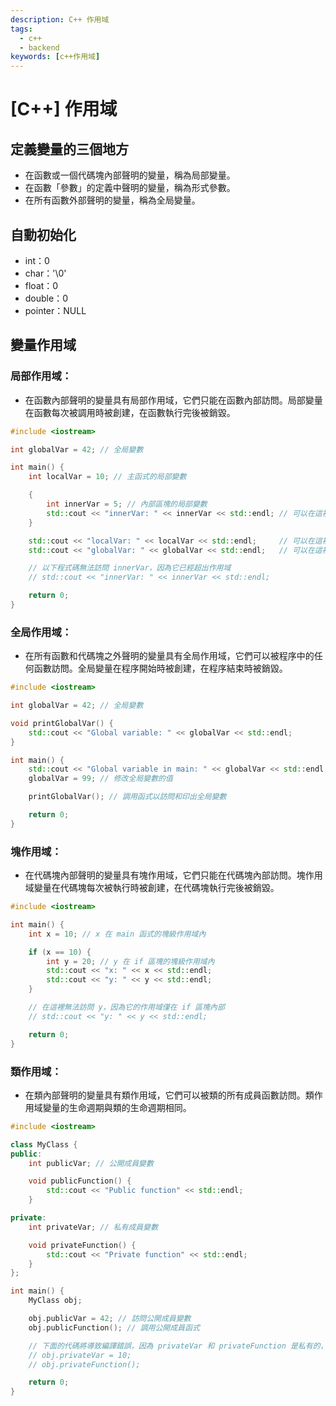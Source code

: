 ```yaml
---
description: C++ 作用域
tags:
  - c++
  - backend
keywords: [c++作用域]
---
```


# [C++] 作用域

## 定義變量的三個地方
* 在函數或一個代碼塊內部聲明的變量，稱為局部變量。
* 在函數「參數」的定義中聲明的變量，稱為形式參數。
* 在所有函數外部聲明的變量，稱為全局變量。

## 自動初始化
* int：0
* char：'\0'
* float：0
* double：0
* pointer：NULL
## 變量作用域
### 局部作用域：
* 在函數內部聲明的變量具有局部作用域，它們只能在函數內部訪問。局部變量在函數每次被調用時被創建，在函數執行完後被銷毀。
```cpp
#include <iostream>

int globalVar = 42; // 全局變數

int main() {
    int localVar = 10; // 主函式的局部變數

    {
        int innerVar = 5; // 內部區塊的局部變數
        std::cout << "innerVar: " << innerVar << std::endl; // 可以在這裡訪問 innerVar
    }

    std::cout << "localVar: " << localVar << std::endl;     // 可以在這裡訪問 localVar
    std::cout << "globalVar: " << globalVar << std::endl;   // 可以在這裡訪問 globalVar

    // 以下程式碼無法訪問 innerVar，因為它已經超出作用域
    // std::cout << "innerVar: " << innerVar << std::endl;

    return 0;
}
```

### 全局作用域：
* 在所有函數和代碼塊之外聲明的變量具有全局作用域，它們可以被程序中的任何函數訪問。全局變量在程序開始時被創建，在程序結束時被銷毀。
```cpp
#include <iostream>

int globalVar = 42; // 全局變數

void printGlobalVar() {
    std::cout << "Global variable: " << globalVar << std::endl;
}

int main() {
    std::cout << "Global variable in main: " << globalVar << std::endl;
    globalVar = 99; // 修改全局變數的值

    printGlobalVar(); // 調用函式以訪問和印出全局變數

    return 0;
}
```

### 塊作用域：
* 在代碼塊內部聲明的變量具有塊作用域，它們只能在代碼塊內部訪問。塊作用域變量在代碼塊每次被執行時被創建，在代碼塊執行完後被銷毀。
```cpp
#include <iostream>

int main() {
    int x = 10; // x 在 main 函式的塊級作用域內

    if (x == 10) {
        int y = 20; // y 在 if 區塊的塊級作用域內
        std::cout << "x: " << x << std::endl;
        std::cout << "y: " << y << std::endl;
    }

    // 在這裡無法訪問 y，因為它的作用域僅在 if 區塊內部
    // std::cout << "y: " << y << std::endl;

    return 0;
}
```

### 類作用域：
* 在類內部聲明的變量具有類作用域，它們可以被類的所有成員函數訪問。類作用域變量的生命週期與類的生命週期相同。
```cpp
#include <iostream>

class MyClass {
public:
    int publicVar; // 公開成員變數

    void publicFunction() {
        std::cout << "Public function" << std::endl;
    }

private:
    int privateVar; // 私有成員變數

    void privateFunction() {
        std::cout << "Private function" << std::endl;
    }
};

int main() {
    MyClass obj;

    obj.publicVar = 42; // 訪問公開成員變數
    obj.publicFunction(); // 調用公開成員函式

    // 下面的代碼將導致編譯錯誤，因為 privateVar 和 privateFunction 是私有的，無法在外部訪問
    // obj.privateVar = 10;
    // obj.privateFunction();

    return 0;
}
```
